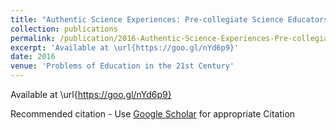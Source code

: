```yaml
---
title: "Authentic Science Experiences: Pre-collegiate Science Educators' successes And Challenges During Professional Development"
collection: publications
permalink: /publication/2016-Authentic-Science-Experiences-Pre-collegiate-Science-Educators-successes-And-Challenges-During-Professional-Development
excerpt: 'Available at \url{https://goo.gl/nYd6p9}'
date: 2016
venue: 'Problems of Education in the 21st Century'
---
```

Available at \url{https://goo.gl/nYd6p9}

Recommended citation - Use [Google Scholar](https://scholar.google.com/scholar?q=Authentic+Science+Experiences:+Pre-collegiate+Science+Educators&#x27;+successes+And+Challenges+During+Professional+Development) for appropriate Citation 